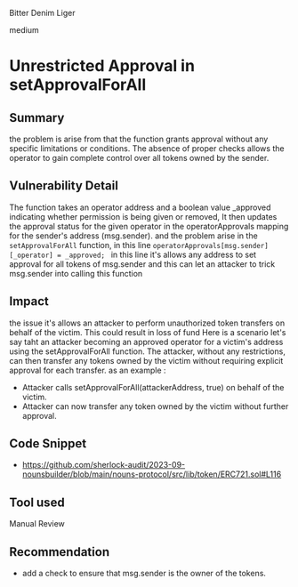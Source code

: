 Bitter Denim Liger

medium

# Unrestricted Approval in setApprovalForAll

## Summary
the problem is arise from that the function grants approval without any specific limitations or conditions. The absence of proper checks allows the operator to gain complete control over all tokens owned by the sender.
## Vulnerability Detail
The function takes an operator address  and a boolean value _approved indicating whether permission is being given or removed, It then updates the approval status for the given operator in the operatorApprovals mapping for the sender's address (msg.sender). and the problem arise in the `setApprovalForAll` function, in this line `operatorApprovals[msg.sender][_operator] = _approved; ` in this line  it's allows any address to set approval for all tokens of msg.sender and this can let an attacker to trick msg.sender into calling this function
## Impact
the issue it's allows an attacker to perform unauthorized token transfers on behalf of the victim. This could result in loss of fund
Here is a scenario 
let's say  taht an attacker becoming an approved operator for a victim's address using the setApprovalForAll function. The attacker, without any restrictions, can then transfer any tokens owned by the victim without requiring explicit approval for each transfer.
as an example :
- Attacker calls setApprovalForAll(attackerAddress, true) on behalf of the victim.
- Attacker can now transfer any token owned by the victim without further approval.
## Code Snippet
- https://github.com/sherlock-audit/2023-09-nounsbuilder/blob/main/nouns-protocol/src/lib/token/ERC721.sol#L116
## Tool used
Manual Review
## Recommendation
- add a  check to ensure that msg.sender is the owner of the tokens.